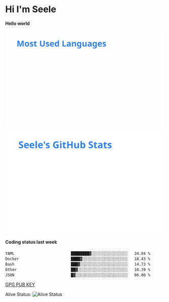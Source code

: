 <h1>Hi I'm Seele</h1>

<b>Hello world</b>

<img src='/assets/top-langs.svg' alt="Seele's github langs"> <img src='/assets/stats.svg' alt="Seele's github stats" >

<h4>Coding status last week </h4>

<!--START_SECTION:waka-->

```txt
YAML                         ████████▓░░░░░░░░░░░░░░░░   34.04 %
Docker                       ████▓░░░░░░░░░░░░░░░░░░░░   18.43 %
Bash                         ███▓░░░░░░░░░░░░░░░░░░░░░   14.73 %
Other                        ██▓░░░░░░░░░░░░░░░░░░░░░░   10.39 %
JSON                         █▓░░░░░░░░░░░░░░░░░░░░░░░   06.00 %
```

<!--END_SECTION:waka-->

[GPG PUB KEY](https://keys.openpgp.org/vks/v1/by-fingerprint/3FCE91BF5B9666B55B67213C4C57B7824A5B6680)

Alive Status: ![Alive Status](https://hc.dvd.moe/b/2/8b44cecc-1f43-4449-9b4b-9c7fd754673c.svg)

